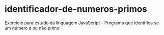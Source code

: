 # identificador-de-numeros-primos
Exercício para estudo da linguagem JavaScript - Programa que identifica se um número é ou não primo
